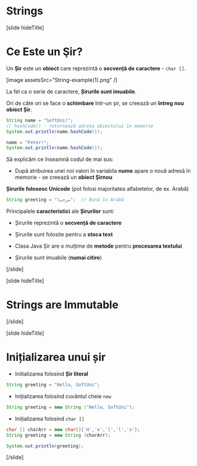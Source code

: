 # Strings

[slide hideTitle]
# Ce Este un Şir?

Un **Șir** este un **obiect** care reprezintă o **secvență de caractere** - `char []`.

[image assetsSrc="String-example(1).png" /]

La fel ca o serie de caractere, **Șirurile sunt imuabile**.

Ori de câte ori se face o **schimbare** într-un șir, se creează un **întreg nou obiect Șir**. 

```java live
String name = "SoftUni!";
// hashCode() - returnează adresa obiectului în memorie
System.out.println(name.hashCode());

name = "Peter!";
System.out.println(name.hashCode());
```

Să explicăm ce înseamnă codul de mai sus:

- După atribuirea unei noi valori în variabila **nume** apare o nouă adresă în memorie - se creează un **obiect Şirnou**



**Șirurile folosesc Unicode** (pot folosi majoritatea alfabetelor, de ex. Arabă) 
```java 
String greeting = "مرحبا";  // Bună în Arabă
```

Principalele **caracteristici** ale **Șirurilor** sunt:

- Șirurile reprezintă o **secvență de caractere**

- Șirurile sunt folosite pentru a **stoca text**

- Clasa Java Șir are o mulțime de **metode** pentru **procesarea textului**

- Șirurile sunt imuabile (**numai citire**)


[/slide]

[slide hideTitle]

# Strings are Immutable


[/slide]

[slide hideTitle]
# Inițializarea unui șir

- Initializarea folosind **Șir literal**

```java
String greeting = "Hello, SoftUni";
```

- Inițializarea folosind cuvântul cheie `new`

```java 
String greeting = new String ("Hello, SoftUni");
```

- Inițializarea folosind `char []`

```java live
char [] charArr = new char[]{'H','e','l','l','o'};
String greeting = new String (charArr);

System.out.println(greeting);
```

[/slide]